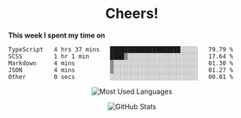 <h1 align="center">Cheers!</h1>

**This week I spent my time on**
<!--START_SECTION:waka-->

```text
TypeScript   4 hrs 37 mins   ████████████████████░░░░░   79.79 %
SCSS         1 hr 1 min      ████▒░░░░░░░░░░░░░░░░░░░░   17.64 %
Markdown     4 mins          ▒░░░░░░░░░░░░░░░░░░░░░░░░   01.30 %
JSON         4 mins          ▒░░░░░░░░░░░░░░░░░░░░░░░░   01.27 %
Other        0 secs          ░░░░░░░░░░░░░░░░░░░░░░░░░   00.01 %
```

<!--END_SECTION:waka-->

<p align="center"><img src="https://github-readme-stats.vercel.app/api/top-langs/?username=thnkrn&layout=compact&hide=html&theme=tokyonight" alt="Most Used Languages" /></p>

<p align="center"><img src="https://github-readme-stats.vercel.app/api?username=thnkrn&show_icons=true&count_private=true&theme=tokyonight" alt="GitHub Stats" /></p>

<!-- <p align="center"><a href="https://wakatime.com"><img src="https://wakatime.com/share/@thnkrn/40092326-d1bd-471b-89da-9a7c63939402.png" /></p>
 -->
